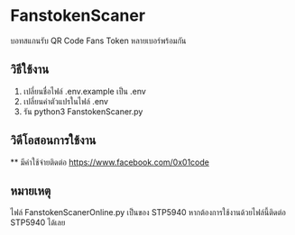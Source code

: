 # FanstokenScaner
บอทสแกนรับ QR Code Fans Token หลายเบอร์พร้อมกัน


## วิธีใช้งาน
1. เปลี่ยนชื่อไฟล์ .env.example เป็น .env
2. เปลี่ยนค่าตัวแปรในไฟล์ .env
3. รัน python3 FanstokenScaner.py

## วิดีโอสอนการใช้งาน
** มีค่าใช้จ่ายติดต่อ https://www.facebook.com/0x01code

## หมายเหตุ
ไฟล์ FanstokenScanerOnline.py เป็นของ STP5940 หากต้องการใช้งานด้วยไฟล์นี้ติดต่อ STP5940 ได้เลย
